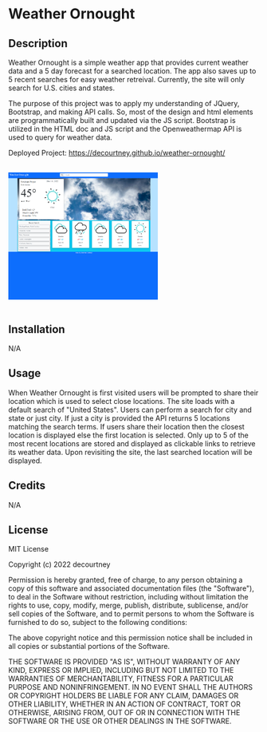 # Weather Ornought

## Description
Weather Ornought is a simple weather app that provides current weather data and a 5 day forecast for a searched location. The app also saves up to 5 recent searches for easy weather retreival. Currently, the site will only search for U.S. cities and states.

The purpose of this project was to apply my understanding of JQuery, Bootstrap, and making API calls. So, most of the design and html elements are programmatically built and updated via the JS script. Bootstrap is utilized in the HTML doc and JS script and the Openweathermap API is used to query for weather data.

Deployed Project: https://decourtney.github.io/weather-ornought/

<br>
    <div>  
        <img src="./assets/images/weatherornoughtSS.png" target="_blank" alt="Screenshot of Weather Ornought" style="max-width: 300px; display: block;" />  
    </div>
<br>

## Installation

N/A

## Usage

When Weather Ornought is first visited users will be prompted to share their location which is used to select close locations. The site loads with a default search of "United States". Users can perform a search for city and state or just city. If just a city is provided the API returns 5 locations matching the search terms. If users share their location then the closest location is displayed else the first location is selected. Only up to 5 of the most recent locations are stored and displayed as clickable links to retrieve its weather data. Upon revisiting the site, the last searched location will be displayed.

## Credits

N/A

## License

MIT License

Copyright (c) 2022 decourtney

Permission is hereby granted, free of charge, to any person obtaining a copy
of this software and associated documentation files (the "Software"), to deal
in the Software without restriction, including without limitation the rights
to use, copy, modify, merge, publish, distribute, sublicense, and/or sell
copies of the Software, and to permit persons to whom the Software is
furnished to do so, subject to the following conditions:

The above copyright notice and this permission notice shall be included in all
copies or substantial portions of the Software.

THE SOFTWARE IS PROVIDED "AS IS", WITHOUT WARRANTY OF ANY KIND, EXPRESS OR
IMPLIED, INCLUDING BUT NOT LIMITED TO THE WARRANTIES OF MERCHANTABILITY,
FITNESS FOR A PARTICULAR PURPOSE AND NONINFRINGEMENT. IN NO EVENT SHALL THE
AUTHORS OR COPYRIGHT HOLDERS BE LIABLE FOR ANY CLAIM, DAMAGES OR OTHER
LIABILITY, WHETHER IN AN ACTION OF CONTRACT, TORT OR OTHERWISE, ARISING FROM,
OUT OF OR IN CONNECTION WITH THE SOFTWARE OR THE USE OR OTHER DEALINGS IN THE
SOFTWARE.
